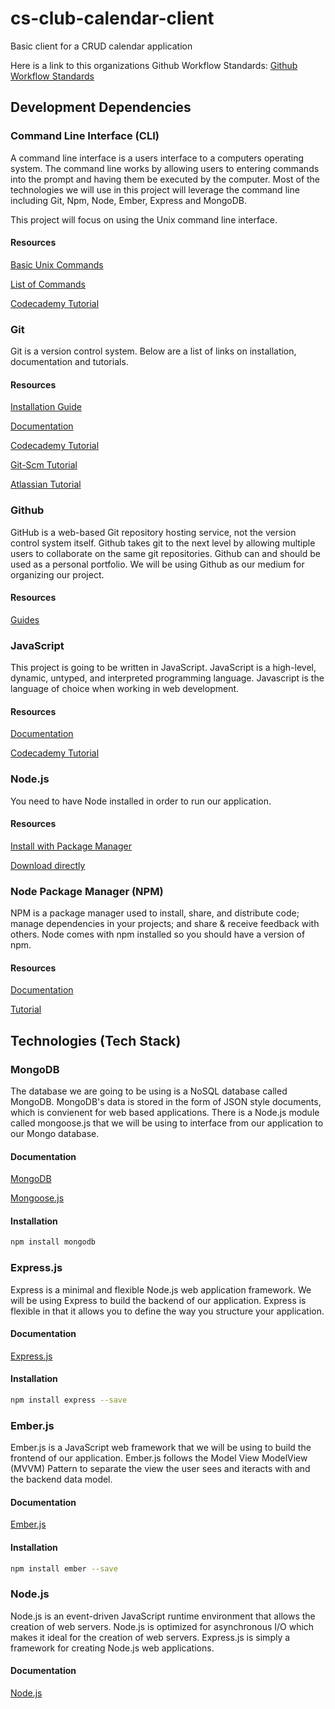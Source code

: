 # cs-club-calendar-client
Basic client for a CRUD calendar application

Here is a link to this organizations Github Workflow Standards: [Github Workflow Standards](https://github.com/cs-club-appdev/cs-club-calendar-client/wiki/Github-Workflow-Standards)

## Development Dependencies
### Command Line Interface (CLI)
A command line interface is a users interface to a computers operating system.  The command line works by allowing users to entering commands into the prompt and having them be executed by the computer.  Most of the technologies we will use in this project will leverage the command line including Git, Npm, Node, Ember, Express and MongoDB.

This project will focus on using the Unix command line interface.

#### Resources
[Basic Unix Commands](http://mally.stanford.edu/~sr/computing/basic-unix.html)

[List of Commands](https://en.wikipedia.org/wiki/List_of_Unix_commands)

[Codecademy Tutorial](https://www.codecademy.com/learn/learn-the-command-line)

### Git
Git is a version control system.  Below are a list of links on installation, documentation and tutorials. 

#### Resources
[Installation Guide](https://git-scm.com/book/en/v1/Getting-Started-Installing-Git)

[Documentation](https://git-scm.com/documentation)

[Codecademy Tutorial](https://www.codecademy.com/learn/learn-git)

[Git-Scm Tutorial](https://git-scm.com/docs/gittutorial)

[Atlassian Tutorial](https://www.atlassian.com/git/tutorials/what-is-version-control)

### Github
GitHub is a web-based Git repository hosting service, not the version control system itself.  Github takes git to the next level by allowing multiple users to collaborate on the same git repositories.  Github can and should be used as a personal portfolio.  We will be using Github as our medium for organizing our project.

#### Resources
[Guides](https://guides.github.com/)

### JavaScript
This project is going to be written in JavaScript.  JavaScript is a high-level, dynamic, untyped, and interpreted programming language.  Javascript is the language of choice when working in web development.

#### Resources
[Documentation](https://developer.mozilla.org/en-US/docs/Web/JavaScript/Reference)

[Codecademy Tutorial](https://www.codecademy.com/learn/javascript)

### Node.js
You need to have Node installed in order to run our application.

#### Resources
[Install with Package Manager](https://nodejs.org/en/download/package-manager/)

[Download directly](https://nodejs.org/en/download/)

### Node Package Manager (NPM)
NPM is a package manager used to install, share, and distribute code; manage dependencies in your projects; and share & receive feedback with others.  Node comes with npm installed so you should have a version of npm.

#### Resources
[Documentation](https://docs.npmjs.com/)

[Tutorial](https://www.tutorialspoint.com/nodejs/nodejs_npm.htm)

## Technologies (Tech Stack)
### MongoDB
The database we are going to be using is a NoSQL database called MongoDB.  MongoDB's data is stored in the form of JSON style documents, which is convienent for web based applications.  There is a Node.js module called mongoose.js that we will be using to interface from our application to our Mongo database.

#### Documentation
[MongoDB](https://docs.mongodb.com/manual/introduction)

[Mongoose.js](http://mongoosejs.com/docs/guide.html)

#### Installation
```bash
npm install mongodb
```

### Express.js
Express is a minimal and flexible Node.js web application framework.  We will be using Express to build the backend of our application.  Express is flexible in that it allows you to define the way you structure your application.

#### Documentation
[Express.js](http://expressjs.com)

#### Installation
```bash
npm install express --save
```

### Ember.js
Ember.js is a JavaScript web framework that we will be using to build the frontend of our application.  Ember.js follows the Model View ModelView (MVVM) Pattern to separate the view the user sees and iteracts with and the backend data model.

#### Documentation
[Ember.js](https://guides.emberjs.com/v2.8.0)

#### Installation
```bash
npm install ember --save
```

### Node.js
Node.js is an event-driven JavaScript runtime environment that allows the creation of web servers.  Node.js is optimized for asynchronous I/O which makes it ideal for the creation of web servers.  Express.js is simply a framework for creating Node.js web applications.

#### Documentation
[Node.js](https://nodejs.org/en/docs)

